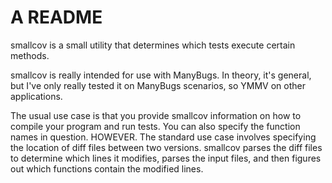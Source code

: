 # A README

smallcov is a small utility that determines which tests execute certain methods.

smallcov is really intended for use with ManyBugs. In theory, it's general, but I've only really tested it 
on ManyBugs scenarios, so YMMV on other applications.

The usual use case is that you provide smallcov information on how to compile your program and run tests.
You can also specify the function names in question.  HOWEVER.  The standard use case involves specifying the location
of diff files between two versions.  smallcov parses the diff files to determine which lines it modifies, 
parses the input files, and then figures out which functions contain the modified lines.

